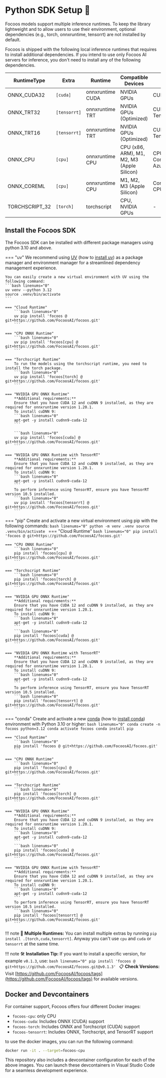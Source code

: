 # Python SDK Setup 🐍

Focoos models support multiple inference runtimes.
To keep the library lightweight and to allow users to use their environment, optional dependencies (e.g., torch, onnxruntime, tensorrt) are not installed by default.

Focoos is shipped with the following local inference runtimes that requires to install additional dependencies. If you intend to use only Focoos AI servers for inference, you don't need to install any of the following dependencies.

| RuntimeType | Extra | Runtime | Compatible Devices | Available ExecutionProvider |
|------------|-------|---------|-------------------|---------------------------|
| ONNX_CUDA32 | `[cuda]` | onnxruntime CUDA | NVIDIA GPUs | CUDAExecutionProvider |
| ONNX_TRT32 | `[tensorrt]` | onnxruntime TRT | NVIDIA GPUs (Optimized) | CUDAExecutionProvider, TensorrtExecutionProvider |
| ONNX_TRT16 | `[tensorrt]` | onnxruntime TRT | NVIDIA GPUs (Optimized) | CUDAExecutionProvider, TensorrtExecutionProvider |
| ONNX_CPU | `[cpu]` | onnxruntime CPU | CPU (x86, ARM), M1, M2, M3 (Apple Silicon) | CPUExecutionProvider, CoreMLExecutionProvider, AzureExecutionProvider |
| ONNX_COREML | `[cpu]` | onnxruntime CPU | M1, M2, M3 (Apple Silicon) | CoreMLExecutionProvider, CPUExecutionProvider |
| TORCHSCRIPT_32 | `[torch]` | torchscript | CPU, NVIDIA GPUs | - |


## Install the Focoos SDK
The Focoos SDK can be installed with different package managers using python 3.10 and above.

=== "uv"
    We recommend using [UV](https://docs.astral.sh/uv/) (how to [install uv](https://docs.astral.sh/uv/getting-started/installation/)) as a package manager and environment manager for a streamlined dependency management experience.

    You can easily create a new virtual environment with UV using the following command:
    ```bash linenums="0"
    uv venv --python 3.12
    source .venv/bin/activate
    ```

    === "Cloud Runtime"
        ```bash linenums="0"
        uv pip install 'focoos @ git+https://github.com/FocoosAI/focoos.git'
        ```

    === "CPU ONNX Runtime"
        ```bash linenums="0"
        uv pip install 'focoos[cpu] @ git+https://github.com/FocoosAI/focoos.git'
        ```

    === "Torchscript Runtime"
        To run the models using the torchscript runtime, you need to install the torch package.
        ```bash linenums="0"
        uv pip install 'focoos[torch] @ git+https://github.com/FocoosAI/focoos.git'
        ```

    === "NVIDIA GPU ONNX Runtime"
        **Additional requirements:**
        Ensure that you have CUDA 12 and cuDNN 9 installed, as they are required for onnxruntime version 1.20.1.
        To install cuDNN 9:
        ```bash linenums="0"
        apt-get -y install cudnn9-cuda-12
        ```

        ```bash linenums="0"
        uv pip install 'focoos[cuda] @ git+https://github.com/FocoosAI/focoos.git'
        ```

    === "NVIDIA GPU ONNX Runtime with TensorRT"
        **Additional requirements:**
        Ensure that you have CUDA 12 and cuDNN 9 installed, as they are required for onnxruntime version 1.20.1.
        To install cuDNN 9:
        ```bash linenums="0"
        apt-get -y install cudnn9-cuda-12
        ```
        To perform inference using TensorRT, ensure you have TensorRT version 10.5 installed.
        ```bash linenums="0"
        uv pip install 'focoos[tensorrt] @ git+https://github.com/FocoosAI/focoos.git'
        ```

=== "pip"
    Create and activate a new virtual environment using pip with the following commands:
    ```bash linenums="0"
    python -m venv .venv
    source .venv/bin/activate
    ```
    === "Cloud Runtime"
        ```bash linenums="0"
        pip install 'focoos @ git+https://github.com/FocoosAI/focoos.git'
        ```

    === "CPU ONNX Runtime"
        ```bash linenums="0"
        pip install 'focoos[cpu] @ git+https://github.com/FocoosAI/focoos.git'
        ```

    === "Torchscript Runtime"
        ```bash linenums="0"
        pip install 'focoos[torch] @ git+https://github.com/FocoosAI/focoos.git'
        ```

    === "NVIDIA GPU ONNX Runtime"
        **Additional requirements:**
        Ensure that you have CUDA 12 and cuDNN 9 installed, as they are required for onnxruntime version 1.20.1.
        To install cuDNN 9:
        ```bash linenums="0"
        apt-get -y install cudnn9-cuda-12
        ```
        ```bash linenums="0"
        pip install 'focoos[cuda] @ git+https://github.com/FocoosAI/focoos.git'
        ```

    === "NVIDIA GPU ONNX Runtime with TensorRT"
        **Additional requirements:**
        Ensure that you have CUDA 12 and cuDNN 9 installed, as they are required for onnxruntime version 1.20.1.
        To install cuDNN 9:
        ```bash linenums="0"
        apt-get -y install cudnn9-cuda-12
        ```
        To perform inference using TensorRT, ensure you have TensorRT version 10.5 installed.
        ```bash linenums="0"
        pip install 'focoos[tensorrt] @ git+https://github.com/FocoosAI/focoos.git'
        ```

=== "conda"
    Create and activate a new [conda](https://docs.conda.io/en/latest/) (how to [install conda](https://docs.conda.io/projects/conda/en/latest/user-guide/install/index.html)) environment with Python 3.10 or higher:
    ```bash linenums="0"
    conda create -n focoos python=3.12
    conda activate focoos
    conda install pip
    ```

    === "Cloud Runtime"
        ```bash linenums="0"
        pip install 'focoos @ git+https://github.com/FocoosAI/focoos.git'
        ```

    === "CPU ONNX Runtime"
        ```bash linenums="0"
        pip install 'focoos[cpu] @ git+https://github.com/FocoosAI/focoos.git'
        ```

    === "Torchscript Runtime"
        ```bash linenums="0"
        pip install 'focoos[torch] @ git+https://github.com/FocoosAI/focoos.git'
        ```

    === "NVIDIA GPU ONNX Runtime"
        **Additional requirements:**
        Ensure that you have CUDA 12 and cuDNN 9 installed, as they are required for onnxruntime version 1.20.1.
        To install cuDNN 9:
        ```bash linenums="0"
        apt-get -y install cudnn9-cuda-12
        ```
        ```bash linenums="0"
        pip install 'focoos[cuda] @ git+https://github.com/FocoosAI/focoos.git'
        ```

    === "NVIDIA GPU ONNX Runtime with TensorRT"
        **Additional requirements:**
        Ensure that you have CUDA 12 and cuDNN 9 installed, as they are required for onnxruntime version 1.20.1.
        To install cuDNN 9:
        ```bash linenums="0"
        apt-get -y install cudnn9-cuda-12
        ```
        To perform inference using TensorRT, ensure you have TensorRT version 10.5 installed.
        ```bash linenums="0"
        pip install 'focoos[tensorrt] @ git+https://github.com/FocoosAI/focoos.git'
        ```

!!! note
    🤖 **Multiple Runtimes:** You can install multiple extras by running `pip install .[torch,cuda,tensorrt]`. Anyway you can't use `cpu` and `cuda` or `tensorrt` at the same time.

!!! note
    🛠️ **Installation Tip:** If you want to install a specific version, for example `v0.1.3`, use:
    ```bash linenums="0"
    pip install 'focoos @ git+https://github.com/FocoosAI/focoos.git@v0.1.3'
    ```
    📋 **Check Versions:** Visit [https://github.com/FocoosAI/focoos/tags](https://github.com/FocoosAI/focoos/tags) for available versions.

## Docker and Devcontainers
For container support, Focoos offers four different Docker images:

- `focoos-cpu`: only CPU
- `focoos-cuda`: Includes ONNX (CUDA) support
- `focoos-torch`: Includes ONNX and Torchscript (CUDA) support
- `focoos-tensorrt`: Includes ONNX, Torchscript, and TensorRT  support

to use the docker images, you can run the following command:

```bash linenums="0"
docker run -it . --target=focoos-cpu
```

This repository also includes a devcontainer configuration for each of the above images. You can launch these devcontainers in Visual Studio Code for a seamless development experience.
